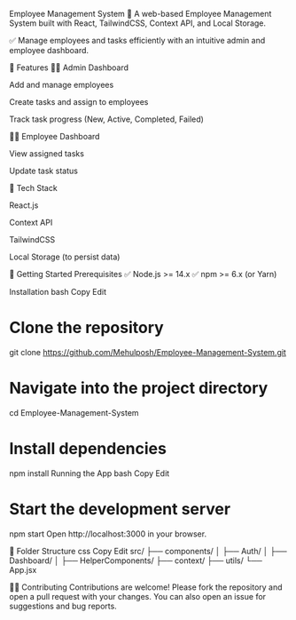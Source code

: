  Employee Management System
🚀 A web-based Employee Management System built with React, TailwindCSS, Context API, and Local Storage.

✅ Manage employees and tasks efficiently with an intuitive admin and employee dashboard.


📌 Features
🧑‍💼 Admin Dashboard

Add and manage employees

Create tasks and assign to employees

Track task progress (New, Active, Completed, Failed)

👨‍💻 Employee Dashboard

View assigned tasks

Update task status

🌙 Tech Stack

React.js

Context API

TailwindCSS

Local Storage (to persist data)




🚀 Getting Started
Prerequisites
✅ Node.js >= 14.x
✅ npm >= 6.x (or Yarn)

Installation
bash
Copy
Edit
# Clone the repository
git clone https://github.com/Mehulposh/Employee-Management-System.git

# Navigate into the project directory
cd Employee-Management-System

# Install dependencies
npm install
Running the App
bash
Copy
Edit
# Start the development server
npm start
Open http://localhost:3000 in your browser.

📁 Folder Structure
css
Copy
Edit
src/
├── components/
│   ├── Auth/
│   ├── Dashboard/
│   ├── HelperComponents/
├── context/
├── utils/
└── App.jsx



🧑‍💻 Contributing
Contributions are welcome!
Please fork the repository and open a pull request with your changes.
You can also open an issue for suggestions and bug reports.
